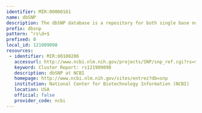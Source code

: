 ```yaml
---
identifier: MIR:00000161
name: dbSNP
description: The dbSNP database is a repository for both single base nucleotide subsitutions and short deletion and insertion polymorphisms.
prefix: dbsnp
pattern: ^rs\d+$
prefixed: 0
local_id: 121909098
resources:
 - identifier: MIR:00100206
   accessurl: http://www.ncbi.nlm.nih.gov/projects/SNP/snp_ref.cgi?rs=${lid}
   keyword: Cluster Report: rs121909098
   description: dbSNP at NCBI
   homepage: http://www.ncbi.nlm.nih.gov/sites/entrez?db=snp
   institution: National Center for Biotechnology Information (NCBI)
   location: USA
   official: false
   provider_code: ncbi
---
```

